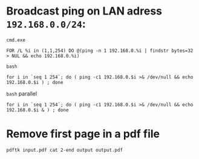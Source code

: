 # Broadcast ping on LAN adress `192.168.0.0/24`:

`cmd.exe`

    FOR /L %i in (1,1,254) DO @(ping -n 1 192.168.0.%i | findstr bytes=32 > NUL && echo 192.168.0.%i)

`bash`

    for i in `seq 1 254`; do ( ping -c1 192.168.0.$i >& /dev/null && echo 192.168.0.$i ) ; done

`bash` parallel

    for i in `seq 1 254`; do ( ping -c1 192.168.0.$i >& /dev/null && echo 192.168.0.$i & ) ; done

# Remove first page in a pdf file

    pdftk input.pdf cat 2-end output output.pdf

